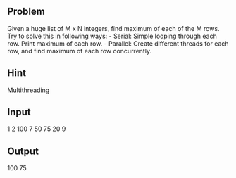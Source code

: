 Problem
-------

Given a huge list of M x N integers, find maximum of each of the M rows.
Try to solve this in following ways:
	- Serial: Simple looping through each row. Print maximum of each row.
	- Parallel: Create different threads for each row, and find maximum of each row concurrently.

Hint
----
Multithreading

Input
-----

1  2  100 7
50 75 20  9

Output
------

100
75
